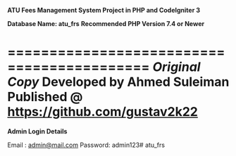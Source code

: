 **ATU Fees Management System Project in PHP and CodeIgniter 3**

**Database Name: atu_frs**
**Recommended PHP Version 7.4 or Newer**

===========================================
*Original Copy*
**Developed by Ahmed Suleiman**
**Published @ https://github.com/gustav2k22**
===========================================

**Admin Login Details** 

Email   : admin@mail.com
Password: admin123#   a t u _ f r s  
 